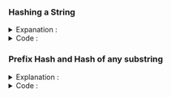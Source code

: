 ### Hashing a String
    
<details> 
  <summary> Expanation : </summary>
    
<br>
    
  |   |   |  
  |---|---|
  | ![1](https://user-images.githubusercontent.com/63524824/203860954-bef214a5-00d0-4f2b-8652-21fe910336ea.png)  |   ![image](https://user-images.githubusercontent.com/63524824/203861179-526f8bc4-ba06-457b-bd2b-d54026dbb3dd.png)  |

 
  
  <strong> Note : </strong>   Base and Mod value should be <b>co-prime</b>. 
  <br> 
  Probability of having same hash for two different string is <b> ( 1 / mod_value ) </b> . To minimize this prbability use a <b> reletively large  prime number </b>  
  In this case ,<b> 10<sup>9</sup>+7 </b> is safe to use. 
  
  To minimize it more, we may go for <b> Double Hashing </b>. <br>
  
  <b> Double Hashing : </b> It is a techinque in where two different ( base and mod ) pair to generate hash_value of a string and both together used to represent this string.<br>
 
  Let's say , 
  
  |   |   |  
  |---|---|
  |  base_1 = 27  | base_2 = 28   |  
  |  mod_1 = 10<sup>9</sup>+7  |  mod_2 = 10<sup>9</sup>+11   |  

  In this case , probability of having same Hash = <b> 1 / ( 10<sup>9</sup>+7 ) * ( 10<sup>9</sup>+11 )  </b>
  
  In Double Hashing, if hash_value for a particular ( base and mode ) pair get same , there is a little change to get similiar for different pair. So double hash make it 
  more unique.
   
   
</details>

<details> 
 <summary> Code : </summary>
    
 <br> <b> Single Hash : </b> <br> 
  
```
    
    ll get_hash(string s ){
        ll d = s.size(), loc = 1 , hash_value = 0 ;
        fr(i,0,d){
            hash_value = ((hash_value%mod)*27 + (s[i]-96))%mod ;
        }
        return hash_value ;
    } 
    
```
    
<br> <b> Double Hash : </b> <br> 
    
    
```
    
    pair<ll,ll> double_hash( string s ){
    
        ll d = s.size(), hash_value_1 = 0  , hash_value_2 = 0 ;
        ll mod_1 = 1000000007 , mod_2 = 1000000011;
        ll base_1 = 27 , base_2 = 28 ;

        fr(i,0,d){
            hash_value_1 = ((hash_value_1%mod_1)*base_1 + (s[i]-96))%mod_1 ;
            hash_value_2 = ((hash_value_2%mod_2)*base_2 + (s[i]-96))%mod_2 ;
        }

        return {hash_value_1,hash_value_2} ;
    }
    
    
```
    
    
  
</details>

    
    
### Prefix Hash and Hash of any substring
    
    

<details> 
 <summary> Explanation : </summary>
    
   <br>
    
   ![3](https://user-images.githubusercontent.com/63524824/204009119-7a413192-f7ea-4dbe-aa8b-85f7ef44cb76.png)

</details>
    
<details> 
 <summary> Code : </summary>
    
    
```
    
        ll a[10];
        void power(){
            a[0] = 1 ;
            fr(i,1,10){
                a[i] = a[i-1]*27;
                a[i]%=mod ;
            }
        }

        int main(){
            string s ;
            cin >> s ;

            power();

            ll d = s.size(), loc = 1 , hash_value = 0 ;
            vector<ll>hs;

            // prefix hash

            fr(i,0,d){
                hash_value = ((hash_value%mod)*27 + (s[i]-96))%mod ;
                hs.pb(hash_value);
            }

            for(auto a : hs ) cout << a << " "; cout << endl;

            // any substring 

            fr(i,0,d){
                fr(j,0,i){
                    cout << j+1 <<" "<< i << " "<< i-j << " = "<< (hs[i] - hs[j]*(a[i-j])) << endl;
                }
            }


        return 0 ;
        }

```
   

</details>
    
    
